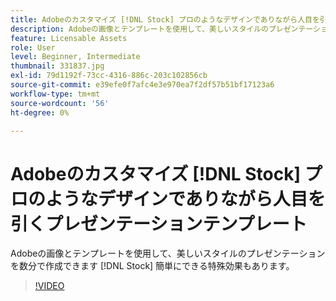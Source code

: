 ```yaml
---
title: Adobeのカスタマイズ [!DNL Stock] プロのようなデザインでありながら人目を引くプレゼンテーションテンプレート
description: Adobeの画像とテンプレートを使用して、美しいスタイルのプレゼンテーションを数分で作成できます [!DNL Stock] 簡単にできる特殊効果もあります
feature: Licensable Assets
role: User
level: Beginner, Intermediate
thumbnail: 331837.jpg
exl-id: 79d1192f-73cc-4316-886c-203c102856cb
source-git-commit: e39efe0f7afc4e3e970ea7f2df57b51bf17123a6
workflow-type: tm+mt
source-wordcount: '56'
ht-degree: 0%

---
```


# Adobeのカスタマイズ [!DNL Stock] プロのようなデザインでありながら人目を引くプレゼンテーションテンプレート

Adobeの画像とテンプレートを使用して、美しいスタイルのプレゼンテーションを数分で作成できます [!DNL Stock] 簡単にできる特殊効果もあります。

>[!VIDEO](https://video.tv.adobe.com/v/331837?hidetitle=true)
